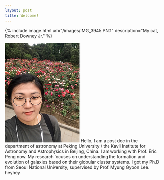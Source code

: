 ```yaml
---
layout: post
title: Welcome!
---
```

{% include image.html url="/images/IMG_3945.PNG" description="My cat, Robert Downey Jr." %}


![Youkyung](/images/IMG_3945.PNG)
Hello, I am a post doc in the department of astronomy at Peking University / the Kavli Institute for Astronomy and Astrophysics in Beijing, China. I am working with Prof. Eric Peng now. My research focuses on understanding the formation and evolution of galaxies based on their globular cluster systems. I got my Ph.D from Seoul National University, supervised by Prof. Myung Gyoon Lee. heyhey
